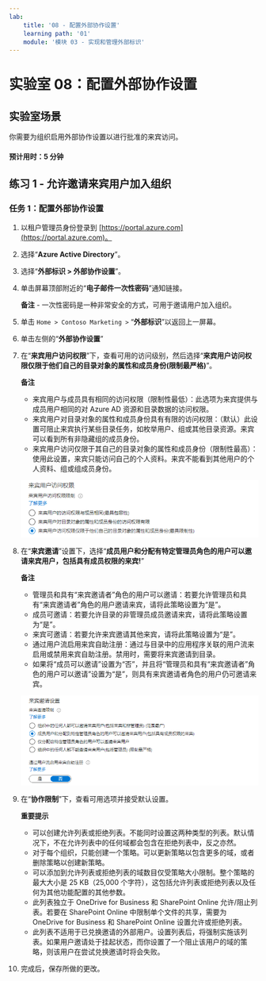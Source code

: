 ```yaml
---
lab:
    title: '08 - 配置外部协作设置'
    learning path: '01'
    module: '模块 03 - 实现和管理外部标识'
---
```


# 实验室 08：配置外部协作设置

## 实验室场景

你需要为组织启用外部协作设置以进行批准的来宾访问。

#### 预计用时：5 分钟

## 练习 1 - 允许邀请来宾用户加入组织

### 任务 1：配置外部协作设置

1. 以租户管理员身份登录到 [https://portal.azure.com](https://portal.azure.com)。
2. 选择“**Azure Active Directory**”。
3. 选择“**外部标识 > 外部协作设置**”。
4. 单击屏幕顶部附近的“**电子邮件一次性密码**”通知链接。

    **备注** - 一次性密码是一种非常安全的方式，可用于邀请用户加入组织。

5. 单击 `Home > Contoso Marketing >` “**外部标识**”以返回上一屏幕。
6. 单击左侧的“**外部协作设置**”


7. 在“**来宾用户访问权限**”下，查看可用的访问级别，然后选择“**来宾用户访问权限仅限于他们自己的目录对象的属性和成员身份(限制最严格)**”。

    **备注**

    - 来宾用户与成员具有相同的访问权限（限制性最低）：此选项为来宾提供与成员用户相同的对 Azure AD 资源和目录数据的访问权限。
    - 来宾用户对目录对象的属性和成员身份具有有限的访问权限：（默认）此设置可阻止来宾执行某些目录任务，如枚举用户、组或其他目录资源。来宾可以看到所有非隐藏组的成员身份。
    - 来宾用户访问仅限于其自己的目录对象的属性和成员身份（限制性最高）：使用此设置，来宾只能访问自己的个人资料。来宾不能看到其他用户的个人资料、组或组成员身份。

    ![显示来宾用户访问限制选项的屏幕图像](./media/lp1-mod3-guest-user-access-restrictions.png)

8. 在“**来宾邀请**”设置下，选择“**成员用户和分配有特定管理员角色的用户可以邀请来宾用户，包括具有成员权限的来宾!**”

    **备注**
    
    - 管理员和具有“来宾邀请者”角色的用户可以邀请：若要允许管理员和具有“来宾邀请者”角色的用户邀请来宾，请将此策略设置为“是”。
    - 成员可邀请：若要允许目录的非管理员成员邀请来宾，请将此策略设置为“是”。
    - 来宾可邀请：若要允许来宾邀请其他来宾，请将此策略设置为“是”。
    - 通过用户流启用来宾自助注册：通过与目录中的应用程序关联的用户流来启用或禁用来宾自助注册。禁用时，需要将来宾邀请到目录。
    - 如果将“成员可以邀请”设置为“否”，并且将“管理员和具有“来宾邀请者”角色的用户可以邀请”设置为“是”，则具有来宾邀请者角色的用户仍可邀请来宾。

    ![显示来宾邀请设置的屏幕图像，其中突出显示了“来宾可以邀请”设为“否”](./media/lp1-mod3-guest-user-invite-settings.png)

9. 在“**协作限制**”下，查看可用选项并接受默认设置。

    **重要提示**
    
    - 可以创建允许列表或拒绝列表。不能同时设置这两种类型的列表。默认情况下，不在允许列表中的任何域都会包含在拒绝列表中，反之亦然。
    - 对于每个组织，只能创建一个策略。可以更新策略以包含更多的域，或者删除策略以创建新策略。
    - 可以添加到允许列表或拒绝列表的域数目仅受策略大小限制。整个策略的最大大小是 25 KB（25,000 个字符），这包括允许列表或拒绝列表以及任何为其他功能配置的其他参数。
    - 此列表独立于 OneDrive for Business 和 SharePoint Online 允许/阻止列表。若要在 SharePoint Online 中限制单个文件的共享，需要为 OneDrive for Business 和 SharePoint Online 设置允许或拒绝列表。
    - 此列表不适用于已兑换邀请的外部用户。设置列表后，将强制实施该列表。如果用户邀请处于挂起状态，而你设置了一个阻止该用户的域的策略，则该用户在尝试兑换邀请时将会失败。

10. 完成后，保存所做的更改。
